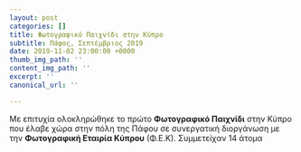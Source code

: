 ```yaml
---
layout: post
categories: []
title: Φωτογραφικό Παιχνίδι στην Κύπρο
subtitle: Πάφος, Σεπτέμβριος 2019
date: 2019-11-02 23:00:00 +0000
thumb_img_path: ''
content_img_path: ''
excerpt: ''
canonical_url: ''

---
```

Με επιτυχία ολοκληρώθηκε το πρώτο **Φωτογραφικό Παιχνίδι** στην Κύπρο που έλαβε χώρα στην πόλη της Πάφου σε συνεργατική διοργάνωση με την **Φωτογραφική Εταιρία Κύπρου** (Φ.Ε.Κ). Συμμετείχαν 14 άτομα 